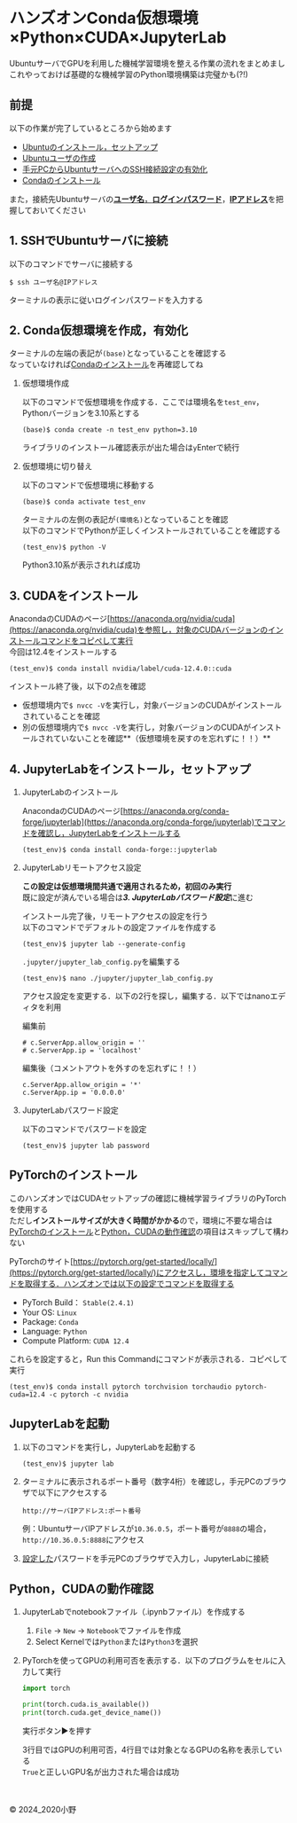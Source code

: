 # ハンズオンConda仮想環境×Python×CUDA×JupyterLab

UbuntuサーバでGPUを利用した機械学習環境を整える作業の流れをまとめまし<br>
これやっておけば基礎的な機械学習のPython環境構築は完璧かも(?!)

## 前提

以下の作業が完了しているところから始めます
- [Ubuntuのインストール，セットアップ](ubuntu_install.md)
- [Ubuntuユーザの作成](ubuntu_adduser.md)
- [手元PCからUbuntuサーバへのSSH接続設定の有効化](ssh_activate.md)
- [Condaのインストール](conda_install.md)

また，接続先Ubuntuサーバの[**ユーザ名**，**ログインパスワード**](ubuntu_adduser.md)，[**IPアドレス**](check_ipaddress.md)を把握しておいてください

## 1. SSHでUbuntuサーバに接続
以下のコマンドでサーバに接続する
```shell
$ ssh ユーザ名@IPアドレス
```
ターミナルの表示に従いログインパスワードを入力する

## 2. Conda仮想環境を作成，有効化
ターミナルの左端の表記が```(base)```となっていることを確認する<br>
なっていなければ[Condaのインストール](conda_install.md)を再確認してね

1. 仮想環境作成

    以下のコマンドで仮想環境を作成する．ここでは環境名を```test_env```，Pythonバージョンを3.10系とする
    ```shell
    (base)$ conda create -n test_env python=3.10
    ```
    ライブラリのインストール確認表示が出た場合は```y```Enterで続行

2. 仮想環境に切り替え

    以下のコマンドで仮想環境に移動する
    ```shell
    (base)$ conda activate test_env
    ```
    ターミナルの左側の表記が```(環境名)```となっていることを確認<br>
    以下のコマンドでPythonが正しくインストールされていることを確認する
    ```shell
    (test_env)$ python -V
    ```
    Python3.10系が表示されれば成功


## 3. CUDAをインストール
AnacondaのCUDAのページ[https://anaconda.org/nvidia/cuda](https://anaconda.org/nvidia/cuda)を参照し，対象のCUDAバージョンのインストールコマンドをコピペして実行<br>今回は12.4をインストールする
```shell
(test_env)$ conda install nvidia/label/cuda-12.4.0::cuda
```
インストール終了後，以下の2点を確認
- 仮想環境内で```$ nvcc -V```を実行し，対象バージョンのCUDAがインストールされていることを確認
- 別の仮想環境内で```$ nvcc -V```を実行し，対象バージョンのCUDAがインストールされていないことを確認**（仮想環境を戻すのを忘れずに！！）**

## 4. JupyterLabをインストール，セットアップ

1. JupyterLabのインストール

    AnacondaのCUDAのページ[https://anaconda.org/conda-forge/jupyterlab](https://anaconda.org/conda-forge/jupyterlab)でコマンドを確認し，JupyterLabをインストールする
    ```shell
    (test_env)$ conda install conda-forge::jupyterlab
    ```

2. JupyterLabリモートアクセス設定

    **この設定は仮想環境間共通で適用されるため，初回のみ実行**<br>
    既に設定が済んでいる場合は***3. JupyterLabパスワード設定***に進む

    インストール完了後，リモートアクセスの設定を行う<br>
    以下のコマンドでデフォルトの設定ファイルを作成する
    ```shell
    (test_env)$ jupyter lab --generate-config
    ```
    ```.jupyter/jupyter_lab_config.py```を編集する<br>
    ```shell
    (test_env)$ nano ./jupyter/jupyter_lab_config.py
    ```

    アクセス設定を変更する．以下の2行を探し，編集する．以下ではnanoエディタを利用

    編集前
    ```shell
    # c.ServerApp.allow_origin = ''
    # c.ServerApp.ip = 'localhost'
    ```

    編集後（コメントアウトを外すのを忘れずに！！）
    ```shell
    c.ServerApp.allow_origin = '*'
    c.ServerApp.ip = '0.0.0.0'
    ```

3. JupyterLabパスワード設定

    以下のコマンドでパスワードを設定
    ```shell
    (test_env)$ jupyter lab password
    ```

## PyTorchのインストール
このハンズオンではCUDAセットアップの確認に機械学習ライブラリのPyTorchを使用する<br>
ただし**インストールサイズが大きく時間がかかる**ので，環境に不要な場合は[PyTorchのインストール](#PyTorchのインストール)と[Python，CUDAの動作確認](#Python，CUDAの動作確認)の項目はスキップして構わない

PyTorchのサイト[https://pytorch.org/get-started/locally/](https://pytorch.org/get-started/locally/)にアクセスし，環境を指定してコマンドを取得する．ハンズオンでは以下の設定でコマンドを取得する
- PyTorch Build： ```Stable(2.4.1)```
- Your OS: ```Linux```
- Package: ```Conda```
- Language: ```Python```
- Compute Platform: ```CUDA 12.4```

これらを設定すると，Run this Commandにコマンドが表示される．コピペして実行
```shell
(test_env)$ conda install pytorch torchvision torchaudio pytorch-cuda=12.4 -c pytorch -c nvidia
```

## JupyterLabを起動

1. 以下のコマンドを実行し，JupyterLabを起動する
    ```shell
    (test_env)$ jupyter lab
    ```

2. ターミナルに表示されるポート番号（数字4桁）を確認し，手元PCのブラウザで以下にアクセスする
    ```url
    http://サーバIPアドレス:ポート番号
    ```
    例：UbuntuサーバIPアドレスが```10.36.0.5```，ポート番号が```8888```の場合，```http://10.36.0.5:8888```にアクセス

3. [設定した](#JupyterLabパスワード設定)パスワードを手元PCのブラウザで入力し，JupyterLabに接続

## Python，CUDAの動作確認
1. JupyterLabでnotebookファイル（.ipynbファイル）を作成する
    1. ```File``` → ```New``` → ```Notebook```でファイルを作成
    2. Select Kernelでは```Python```または```Python3```を選択

2. PyTorchを使ってGPUの利用可否を表示する．以下のプログラムをセルに入力して実行
    ```python
    import torch

    print(torch.cuda.is_available())
    print(torch.cuda.get_device_name())
    ```
    実行ボタン▶️を押す

    3行目ではGPUの利用可否，4行目では対象となるGPUの名称を表示している<br>
    ```True```と正しいGPU名が出力された場合は成功

<br><br>&copy; 2024_2020小野